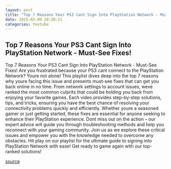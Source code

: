 ```yaml
---
layout: post
title: "Top 7 Reasons Your PS3 Cant Sign Into PlayStation Network - Must-See Fixes!"
date: 2025-02-09 20:20:11
categories: Youtube
---
```


## Top 7 Reasons Your PS3 Cant Sign Into PlayStation Network - Must-See Fixes!

Top 7 Reasons Your PS3 Cant Sign Into PlayStation Network - Must-See Fixes!
Are you frustrated because your PS3 cant connect to the PlayStation Network? Youre not alone! This playlist dives deep into the top 7 reasons why youre facing this issue and presents must-see fixes that can get you back online in no time. 
From network settings to account issues, weve ranked the most common culprits that could be holding you back from enjoying your favorite games. Each video provides step-by-step solutions, tips, and tricks, ensuring you have the best chance of resolving your connectivity problems quickly and efficiently. 
Whether youre a seasoned gamer or just getting started, these fixes are essential for anyone seeking to enhance their PlayStation experience. Dont miss out on the action – our expert advice will guide you through troubleshooting methods and help you reconnect with your gaming community. 
Join us as we explore these critical issues and empower you with the knowledge needed to overcome any obstacles. Hit play on our playlist for the ultimate guide to signing into PlayStation Network with ease! Get ready to game again with our top-ranked solutions!

[source](https://www.youtube.com/playlist?list=PLRzD5R_wu8BZ6IIxrpMB_i6bJwRD3NwyQ)